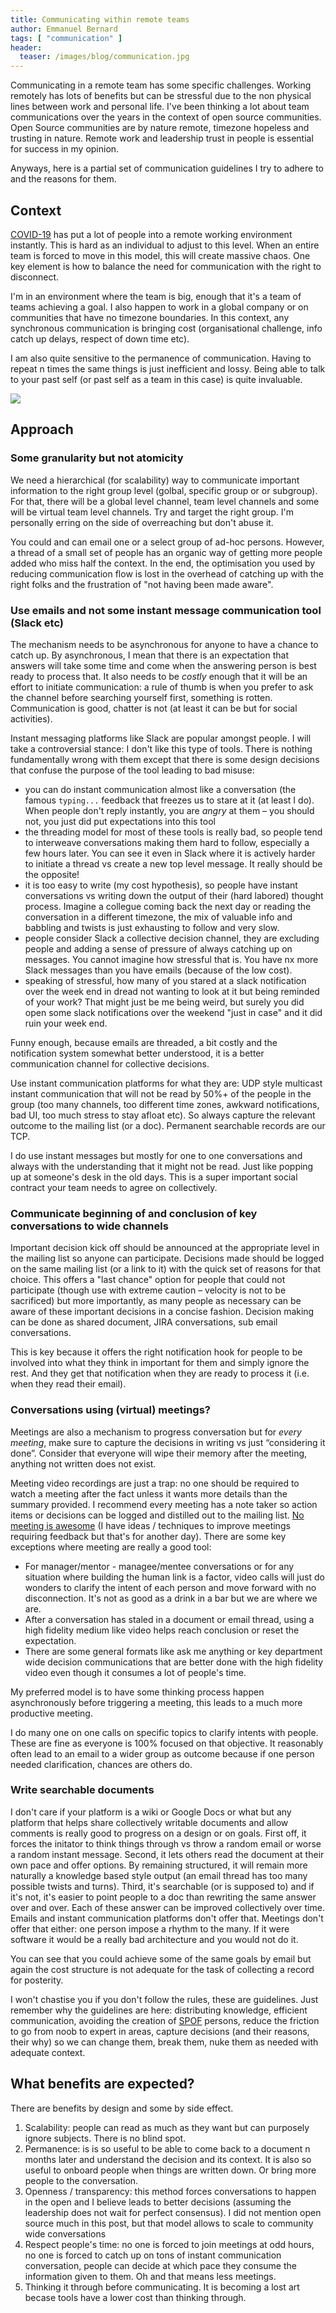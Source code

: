 ```yaml
---
title: Communicating within remote teams
author: Emmanuel Bernard
tags: [ "communication" ]
header:
  teaser: /images/blog/communication.jpg
---
```

Communicating in a remote team has some specific challenges.
Working remotely has lots of benefits but can be stressful due to the non physical lines between work and personal life.
I've been thinking a lot about team communications over the years in the context of open source communities.
Open Source communities are by nature remote, timezone hopeless and trusting in nature.
Remote work and leadership trust in people is essential for success in my opinion.

Anyways, here is a partial set of communication guidelines I try to adhere to and the reasons for them.

## Context

[COVID-19](https://en.wikipedia.org/wiki/COVID-19_pandemic) has put a lot of people into a remote working environment instantly.
This is hard as an individual to adjust to this level.
When an entire team is forced to move in this model, this will create massive chaos.
One key element is how to balance the need for communication with the right to disconnect.

I'm in an environment where the team is big, enough that it's a team of teams achieving a goal.
I also happen to work in a global company or on communities that have no timezone boundaries.
In this context, any synchronous communication is bringing cost (organisational challenge, info catch up delays, respect of down time etc).

I am also quite sensitive to the permanence of communication.
Having to repeat n times the same things is just inefficient and lossy.
Being able to talk to your past self (or past self as a team in this case) is quite invaluable.

![](/images/blog/communication.jpg)

## Approach

### Some granularity but not atomicity

We need a hierarchical (for scalability) way to communicate important information to the right group level (golbal, specific group or or subgroup).
For that, there will be a global level channel, team level channels and some will be virtual team level channels.
Try and target the right group.
I'm personally erring on the side of overreaching but don't abuse it.

You could and can email one or a select group of ad-hoc persons.
However, a thread of a small set of people has an organic way of getting more people added who miss half the context.
In the end, the optimisation you used by reducing communication flow is lost in the overhead of catching up with the right folks and the frustration of "not having been made aware".

### Use emails and not some instant message communication tool (Slack etc)

The mechanism needs to be asynchronous for anyone to have a chance to catch up.
By asynchronous, I mean that there is an expectation that answers will take some time and come when the answering person is best ready to process that.
It also needs to be _costly_ enough that it will be an effort to initiate communication: a rule of thumb is when you prefer to ask the channel before searching yourself first, something is rotten.
Communication is good, chatter is not (at least it can be but for social activities).

Instant messaging platforms like Slack are popular amongst people.
I will take a controversial stance: I don't like this type of tools.
There is nothing fundamentally wrong with them except that there is some design decisions that confuse the purpose of the tool leading to bad misuse:

* you can do instant communication almost like a conversation (the famous `typing...` feedback that freezes us to stare at it (at least I do). When people don't reply instantly, you are *angry* at them – you should not, you just did put expectations into this tool
* the threading model for most of these tools is really bad, so people tend to interweave conversations making them hard to follow, especially a few hours later. You can see it even in Slack where it is actively harder to initiate a thread vs create a new top level message. It really should be the opposite!
* it is too easy to write (my cost hypothesis), so people have instant conversations vs writing down the output of their (hard labored) thought process. Imagine a collegue coming back the next day or reading the conversation in a different timezone, the mix of valuable info and babbling and twists is just exhausting to follow and very slow.
* people consider Slack a collective decision channel, they are excluding people and adding a sense of pressure of always catching up on messages. You cannot imagine how stressful that is. You have nx more Slack messages than you have emails (because of the low cost).
* speaking of stressful, how many of you stared at a slack notification over the week end in dread not wanting to look at it but being reminded of your work? That might just be me being weird, but surely you did open some slack notifications over the weekend "just in case" and it did ruin your week end.

Funny enough, because emails are threaded, a bit costly and the notification system somewhat better understood, it is a better communication channel for collective decisions.

Use instant communication platforms for what they are: UDP style multicast instant communication that will not be read by 50%+ of the people in the group (too many channels, too different time zones, awkward notifications, bad UI, too much stress to stay afloat etc).
So always capture the relevant outcome to the mailing list (or a doc).
Permanent searchable records are our TCP.

I do use instant messages but mostly for one to one conversations and always with the understanding that it might not be read.
Just like popping up at someone's desk in the old days.
This is a super important social contract your team needs to agree on collectively.

### Communicate beginning of and conclusion of key conversations to wide channels

Important decision kick off should be announced at the appropriate level in the mailing list so anyone can participate.
Decisions made should be logged on the same mailing list (or a link to it) with the quick set of reasons for that choice.
This offers a "last chance" option for people that could not participate (though use with extreme caution – velocity is not to be sacrificed) but more importantly, as many people as necessary can be aware of these important decisions in a concise fashion.
Decision making can be done as shared document, JIRA conversations, sub email conversations.

This is key because it offers the right notification hook for people to be involved into what they think in important for them and simply ignore the rest.
And they get that notification when they are ready to process it (i.e. when they read their email).

### Conversations using (virtual) meetings?

Meetings are also a mechanism to progress conversation but for *every meeting*, make sure to capture the decisions in writing vs just “considering it done”.
Consider that everyone will wipe their memory after the meeting, anything not written does not exist.

Meeting video recordings are just a trap: no one should be required to watch a meeting after the fact unless it wants more details than the summary provided.
I recommend every meeting has a note taker so action items or decisions can be logged and distilled out to the mailing list.
[No meeting is awesome](https://emmanuelbernard.com/blog/2010/05/04/no-meeting-always-beats-meeting/) (I have ideas / techniques to improve meetings requiring feedback but that's for another day).
There are some key exceptions where meeting are really a good tool:

* For manager/mentor - managee/mentee conversations or for any situation where building the human link is a factor, video calls will just do wonders to clarify the intent of each person and move forward with no disconnection. It's not as good as a drink in a bar but we are where we are.
* After a conversation has staled in a document or email thread, using a high fidelity medium like video helps reach conclusion or reset the expectation.
* There are some general formats like ask me anything or key department wide decision communications that are better done with the high fidelity video even though it consumes a lot of people's time.

My preferred model is to have some thinking process happen asynchronously before triggering a meeting, this leads to a much more productive meeting.

I do many one on one calls on specific topics to clarify intents with people.
These are fine as everyone is 100% focused on that objective.
It reasonably often lead to an email to a wider group as outcome because if one person needed clarification, chances are others do.

### Write searchable documents

I don't care if your platform is a wiki or Google Docs or what but any platform that helps share collectively writable documents and allow comments is really good to progress on a design or on goals.
First off, it forces the initator to think things through vs throw a random email or worse a random instant message.
Second, it lets others read the document at their own pace and offer options.
By remaining structured, it will remain more naturally a knowledge based style output (an email thread has too many possible twists and turns).
Third, it's searchable (or is supposed to) and if it's not, it's easier to point people to a doc than rewriting the same answer over and over.
Each of these answer can be improved collectively over time.
Emails and instant communication platforms don't offer that.
Meetings don't offer that either: one person impose a rhythm to the many.
If it were software it would be a really bad architecture and you would not do it.

You can see that you could achieve some of the same goals by email but again the cost structure is not adequate for the task of collecting a record for posterity.

I won't chastise you if you don't follow the rules, these are guidelines.
Just remember why the guidelines are here: distributing knowledge, efficient communication, avoiding the creation of [SPOF](https://en.wikipedia.org/wiki/Single_point_of_failure) persons, reduce the friction to go from noob to expert in areas, capture decisions (and their reasons, their why) so we can change them, break them, nuke them as needed with adequate context.

## What benefits are expected?
There are benefits by design and some by side effect.

1. Scalability: people can read as much as they want but can purposely ignore subjects. There is no blind spot.
2. Permanence: is is so useful to be able to come back to a document n months later and understand the decision and its context. It is also so useful to onboard people when things are written down. Or bring more people to the conversation.
3. Openness / transparency: this method forces conversations to happen in the open and I believe leads to better decisions (assuming the leadership does not wait for perfect consensus). I did not mention open source much in this post, but that model allows to scale to community wide conversations
4. Respect people's time: no one is forced to join meetings at odd hours, no one is forced to catch up on tons of instant communication conversation, people can decide at which pace they consume the information given to them. Oh and that means less meetings.
4. Thinking it through before communicating. It is becoming a lost art becase tools have a lower cost than thinking through.
